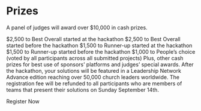 # Prizes

A panel of judges will award over $10,000 in cash prizes.

$2,500 to Best Overall started at the hackathon
$2,500 to Best Overall started before the hackathon
$1,500 to Runner-up started at the hackathon
$1,500 to Runner-up started before the hackathon
$1,000 to People’s choice (voted by all participants across all submitted projects)
Plus, other cash prizes for best use of sponsors’ platforms and judges’ special awards.
After the hackathon, your solutions will be featured in a Leadership Network Advance edition reaching over 50,000 church leaders worldwide. The registration fee will be refunded to all participants who are members of teams that present their solutions on Sunday September 14th.

Register Now
